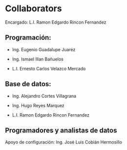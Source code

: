# Collaborators

Encargado: L.I. Ramon Edgardo Rincon Fernandez 

## Programación: 

- Ing. Eugenio Guadalupe Juarez

- Ing.  Ismael Illan Bañuelos

- L.I. Ernesto Carlos Velazco Mercado

## Base de datos: 

- Ing. Alejandro Cortes Villagrana 

- Ing. Hugo Reyes Marquez

- L.I. Ramon Edgardo Rincon Fernandez


## Programadores y analistas de datos

Apoyo de configuración: Ing. José Luis Cobián Hermosillo 


